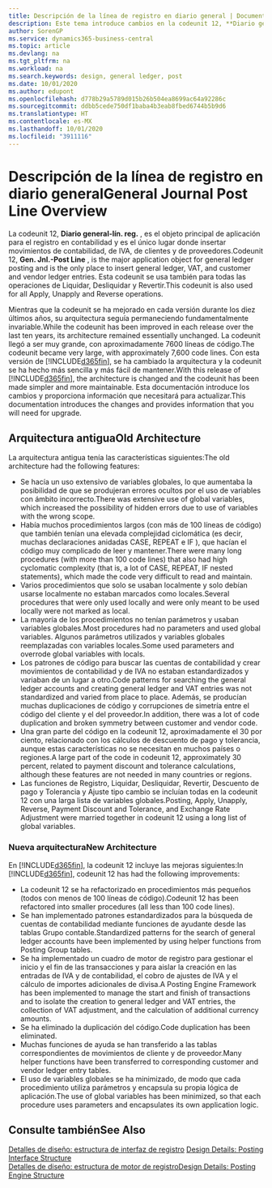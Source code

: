 ```yaml
---
title: Descripción de la línea de registro en diario general | Documentos de Microsoft
description: Este tema introduce cambios en la codeunit 12, **Diario general-línea de registro** , que es el objeto principal de aplicación para el registro en contabilidad y es el único lugar donde insertar movimientos de contabilidad, de IVA, de clientes y de proveedores.
author: SorenGP
ms.service: dynamics365-business-central
ms.topic: article
ms.devlang: na
ms.tgt_pltfrm: na
ms.workload: na
ms.search.keywords: design, general ledger, post
ms.date: 10/01/2020
ms.author: edupont
ms.openlocfilehash: d778b29a5789d015b26b504ea8699ac64a92286c
ms.sourcegitcommit: ddbb5cede750df1baba4b3eab8fbed6744b5b9d6
ms.translationtype: HT
ms.contentlocale: es-MX
ms.lasthandoff: 10/01/2020
ms.locfileid: "3911116"
---
```

# <a name="general-journal-post-line-overview"></a><span data-ttu-id="8a347-103">Descripción de la línea de registro en diario general</span><span class="sxs-lookup"><span data-stu-id="8a347-103">General Journal Post Line Overview</span></span>
<span data-ttu-id="8a347-104">La codeunit 12, **Diario general-lín. reg.** , es el objeto principal de aplicación para el registro en contabilidad y es el único lugar donde insertar movimientos de contabilidad, de IVA, de clientes y de proveedores.</span><span class="sxs-lookup"><span data-stu-id="8a347-104">Codeunit 12, **Gen. Jnl.-Post Line** , is the major application object for general ledger posting and is the only place to insert general ledger, VAT, and customer and vendor ledger entries.</span></span> <span data-ttu-id="8a347-105">Esta codeunit se usa también para todas las operaciones de Liquidar, Desliquidar y Revertir.</span><span class="sxs-lookup"><span data-stu-id="8a347-105">This codeunit is also used for all Apply, Unapply and Reverse operations.</span></span>  
  
<span data-ttu-id="8a347-106">Mientras que la codeunit se ha mejorado en cada versión durante los diez últimos años, su arquitectura seguía permaneciendo fundamentalmente invariable.</span><span class="sxs-lookup"><span data-stu-id="8a347-106">While the codeunit has been improved in each release over the last ten years, its architecture remained essentially unchanged.</span></span> <span data-ttu-id="8a347-107">La codeunit llegó a ser muy grande, con aproximadamente 7600 líneas de código.</span><span class="sxs-lookup"><span data-stu-id="8a347-107">The codeunit became very large, with approximately 7,600 code lines.</span></span> <span data-ttu-id="8a347-108">Con esta versión de [!INCLUDE[d365fin](includes/d365fin_md.md)], se ha cambiado la arquitectura y la codeunit se ha hecho más sencilla y más fácil de mantener.</span><span class="sxs-lookup"><span data-stu-id="8a347-108">With this release of [!INCLUDE[d365fin](includes/d365fin_md.md)], the architecture is changed and the codeunit has been made simpler and more maintainable.</span></span> <span data-ttu-id="8a347-109">Esta documentación introduce los cambios y proporciona información que necesitará para actualizar.</span><span class="sxs-lookup"><span data-stu-id="8a347-109">This documentation introduces the changes and provides information that you will need for upgrade.</span></span>  
  
## <a name="old-architecture"></a><span data-ttu-id="8a347-110">Arquitectura antigua</span><span class="sxs-lookup"><span data-stu-id="8a347-110">Old Architecture</span></span>  
<span data-ttu-id="8a347-111">La arquitectura antigua tenía las características siguientes:</span><span class="sxs-lookup"><span data-stu-id="8a347-111">The old architecture had the following features:</span></span>  
  
* <span data-ttu-id="8a347-112">Se hacía un uso extensivo de variables globales, lo que aumentaba la posibilidad de que se produjeran errores ocultos por el uso de variables con ámbito incorrecto.</span><span class="sxs-lookup"><span data-stu-id="8a347-112">There was extensive use of global variables, which increased the possibility of hidden errors due to use of variables with the wrong scope.</span></span>  
* <span data-ttu-id="8a347-113">Había muchos procedimientos largos (con más de 100 líneas de código) que también tenían una elevada complejidad ciclomática (es decir, muchas declaraciones anidadas CASE, REPEAT e IF ), que hacían el código muy complicado de leer y mantener.</span><span class="sxs-lookup"><span data-stu-id="8a347-113">There were many long procedures (with more than 100 code lines) that also had high cyclomatic complexity (that is, a lot of CASE, REPEAT, IF nested statements), which made the code very difficult to read and maintain.</span></span>  
* <span data-ttu-id="8a347-114">Varios procedimientos que solo se usaban localmente y solo debían usarse localmente no estaban marcados como locales.</span><span class="sxs-lookup"><span data-stu-id="8a347-114">Several procedures that were only used locally and were only meant to be used locally were not marked as local.</span></span>  
* <span data-ttu-id="8a347-115">La mayoría de los procedimientos no tenían parámetros y usaban variables globales.</span><span class="sxs-lookup"><span data-stu-id="8a347-115">Most procedures had no parameters and used global variables.</span></span> <span data-ttu-id="8a347-116">Algunos parámetros utilizados y variables globales reemplazadas con variables locales.</span><span class="sxs-lookup"><span data-stu-id="8a347-116">Some used parameters and overrode global variables with locals.</span></span>  
* <span data-ttu-id="8a347-117">Los patrones de código para buscar las cuentas de contabilidad y crear movimientos de contabilidad y de IVA no estaban estandardizados y variaban de un lugar a otro.</span><span class="sxs-lookup"><span data-stu-id="8a347-117">Code patterns for searching the general ledger accounts and creating general ledger and VAT entries was not standardized and varied from place to place.</span></span> <span data-ttu-id="8a347-118">Además, se producían muchas duplicaciones de código y corrupciones de simetría entre el código del cliente y el del proveedor.</span><span class="sxs-lookup"><span data-stu-id="8a347-118">In addition, there was a lot of code duplication and broken symmetry between customer and vendor code.</span></span>  
* <span data-ttu-id="8a347-119">Una gran parte del código en la codeunit 12, aproximadamente el 30 por ciento, relacionado con los cálculos de descuento de pago y tolerancia, aunque estas características no se necesitan en muchos países o regiones.</span><span class="sxs-lookup"><span data-stu-id="8a347-119">A large part of the code in codeunit 12, approximately 30 percent, related to payment discount and tolerance calculations, although these features are not needed in many countries or regions.</span></span>  
* <span data-ttu-id="8a347-120">Las funciones de Registro, Liquidar, Desliquidar, Revertir, Descuento de pago y Tolerancia y Ajuste tipo cambio se incluían todas en la codeunit 12 con una larga lista de variables globales.</span><span class="sxs-lookup"><span data-stu-id="8a347-120">Posting, Apply, Unapply, Reverse, Payment Discount and Tolerance, and Exchange Rate Adjustment were married together in codeunit 12 using a long list of global variables.</span></span>  
  
### <a name="new-architecture"></a><span data-ttu-id="8a347-121">Nueva arquitectura</span><span class="sxs-lookup"><span data-stu-id="8a347-121">New Architecture</span></span>  
<span data-ttu-id="8a347-122">En [!INCLUDE[d365fin](includes/d365fin_md.md)], la codeunit 12 incluye las mejoras siguientes:</span><span class="sxs-lookup"><span data-stu-id="8a347-122">In [!INCLUDE[d365fin](includes/d365fin_md.md)], codeunit 12 has had the following improvements:</span></span>  
  
* <span data-ttu-id="8a347-123">La codeunit 12 se ha refactorizado en procedimientos más pequeños (todos con menos de 100 líneas de código).</span><span class="sxs-lookup"><span data-stu-id="8a347-123">Codeunit 12 has been refactored into smaller procedures (all less than 100 code lines).</span></span>  
* <span data-ttu-id="8a347-124">Se han implementado patrones estandardizados para la búsqueda de cuentas de contabilidad mediante funciones de ayudante desde las tablas Grupo contable.</span><span class="sxs-lookup"><span data-stu-id="8a347-124">Standardized patterns for the search of general ledger accounts have been implemented by using helper functions from Posting Group tables.</span></span>  
* <span data-ttu-id="8a347-125">Se ha implementado un cuadro de motor de registro para gestionar el inicio y el fin de las transacciones y para aislar la creación en las entradas de IVA y de contabilidad, el cobro de ajustes de IVA y el cálculo de importes adicionales de divisa.</span><span class="sxs-lookup"><span data-stu-id="8a347-125">A Posting Engine Framework has been implemented to manage the start and finish of transactions and to isolate the creation to general ledger and VAT entries, the collection of VAT adjustment, and the calculation of additional currency amounts.</span></span>  
* <span data-ttu-id="8a347-126">Se ha eliminado la duplicación del código.</span><span class="sxs-lookup"><span data-stu-id="8a347-126">Code duplication has been eliminated.</span></span>  
* <span data-ttu-id="8a347-127">Muchas funciones de ayuda se han transferido a las tablas correspondientes de movimientos de cliente y de proveedor.</span><span class="sxs-lookup"><span data-stu-id="8a347-127">Many helper functions have been transferred to corresponding customer and vendor ledger entry tables.</span></span>  
* <span data-ttu-id="8a347-128">El uso de variables globales se ha minimizado, de modo que cada procedimiento utiliza parámetros y encapsula su propia lógica de aplicación.</span><span class="sxs-lookup"><span data-stu-id="8a347-128">The use of global variables has been minimized, so that each procedure uses parameters and encapsulates its own application logic.</span></span>  
  
## <a name="see-also"></a><span data-ttu-id="8a347-129">Consulte también</span><span class="sxs-lookup"><span data-stu-id="8a347-129">See Also</span></span>  
<span data-ttu-id="8a347-130">[Detalles de diseño: estructura de interfaz de registro](design-details-posting-interface-structure.md) </span><span class="sxs-lookup"><span data-stu-id="8a347-130">[Design Details: Posting Interface Structure](design-details-posting-interface-structure.md) </span></span>  
[<span data-ttu-id="8a347-131">Detalles de diseño: estructura de motor de registro</span><span class="sxs-lookup"><span data-stu-id="8a347-131">Design Details: Posting Engine Structure</span></span>](design-details-posting-engine-structure.md)
